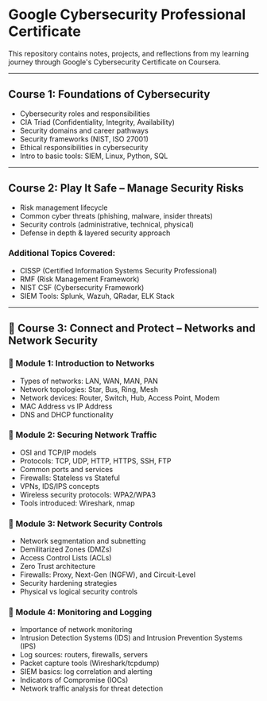 # Google Cybersecurity Professional Certificate

 This repository contains notes, projects, and reflections from my learning journey through Google's Cybersecurity Certificate on Coursera.

---

## Course 1: Foundations of Cybersecurity
- Cybersecurity roles and responsibilities
- CIA Triad (Confidentiality, Integrity, Availability)
- Security domains and career pathways
- Security frameworks (NIST, ISO 27001)
- Ethical responsibilities in cybersecurity
- Intro to basic tools: SIEM, Linux, Python, SQL

---

##  Course 2: Play It Safe – Manage Security Risks
- Risk management lifecycle
- Common cyber threats (phishing, malware, insider threats)
- Security controls (administrative, technical, physical)
- Defense in depth & layered security approach

###  Additional Topics Covered:
- CISSP (Certified Information Systems Security Professional)
- RMF (Risk Management Framework)
- NIST CSF (Cybersecurity Framework)
- SIEM Tools: Splunk, Wazuh, QRadar, ELK Stack

---

## 🚧 Course 3: Connect and Protect – Networks and Network Security

### 📘 Module 1: Introduction to Networks
- Types of networks: LAN, WAN, MAN, PAN
- Network topologies: Star, Bus, Ring, Mesh
- Network devices: Router, Switch, Hub, Access Point, Modem
- MAC Address vs IP Address
- DNS and DHCP functionality

### 📘 Module 2: Securing Network Traffic
- OSI and TCP/IP models
- Protocols: TCP, UDP, HTTP, HTTPS, SSH, FTP
- Common ports and services
- Firewalls: Stateless vs Stateful
- VPNs, IDS/IPS concepts
- Wireless security protocols: WPA2/WPA3
- Tools introduced: Wireshark, nmap

### 📘 Module 3: Network Security Controls
- Network segmentation and subnetting
- Demilitarized Zones (DMZs)
- Access Control Lists (ACLs)
- Zero Trust architecture
- Firewalls: Proxy, Next-Gen (NGFW), and Circuit-Level
- Security hardening strategies
- Physical vs logical security controls

### 📘 Module 4: Monitoring and Logging
- Importance of network monitoring
- Intrusion Detection Systems (IDS) and Intrusion Prevention Systems (IPS)
- Log sources: routers, firewalls, servers
- Packet capture tools (Wireshark/tcpdump)
- SIEM basics: log correlation and alerting
- Indicators of Compromise (IOCs)
- Network traffic analysis for threat detection
